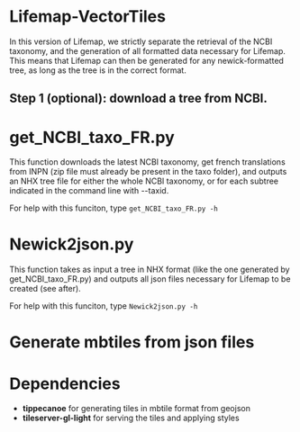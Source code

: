# Lifemap-VectorTiles

In this version of Lifemap, we strictly separate the retrieval of the NCBI taxonomy, and the generation of all formatted data necessary for Lifemap. 
This means that Lifemap can then be generated for any newick-formatted tree, as long as the tree is in the correct format.

## Step 1 (optional): download a tree from NCBI. 


# get_NCBI_taxo_FR.py
This function downloads the latest NCBI taxonomy, get french translations from INPN (zip file must already be present in the taxo folder), and outputs an NHX tree file for either the whole NCBI taxonomy, or for each subtree indicated in the command line with --taxid.

For help with this funciton, type `get_NCBI_taxo_FR.py -h`

# Newick2json.py
This function takes as input a tree in NHX format (like the one generated by get_NCBI_taxo_FR.py) and outputs all json files necessary for Lifemap to be created (see after). 

For help with this funciton, type `Newick2json.py -h`

# Generate mbtiles from json files


# Dependencies
* **tippecanoe** for generating tiles in mbtile format from geojson
* **tileserver-gl-light** for serving the tiles and applying styles


